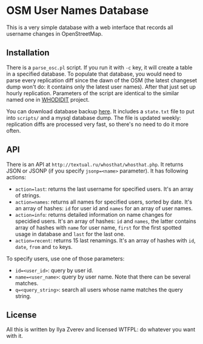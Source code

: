 # OSM User Names Database

This is a very simple database with a web interface that records all username
changes in OpenStreetMap.

## Installation

There is a `parse_osc.pl` script. If you run it with `-c` key, it will create
a table in a specified database. To populate that database, you would need
to parse every replication diff since the dawn of the OSM (the latest changeset
dump won't do: it contains only the latest user names). After that just
set up hourly replication. Parameters of the script are identical to the
similar named one in [WHODIDIT](https://github.com/Zverik/whodidit) project.

You can download database backup [here](http://whosthat.osmz.ru/whosthat.tgz).
It includes a `state.txt` file to put into `scripts/` and a mysql database
dump. The file is updated weekly:
replication diffs are processed very fast, so there's no need to do it more often.

## API

There is an API at `http://textual.ru/whosthat/whosthat.php`. It returns JSON
or JSONP (if you specify `jsonp=<name>` parameter). It has following actions:

  * `action=last`: returns the last username for specified users.
    It's an array of strings.
  * `action=names`: returns all names for specified users, sorted by date.
    It's an array of hashes: `id` for user id and `names` for an array of user names.
  * `action=info`: returns detailed information on name changes for specidied users.
    It's an array of hashes: `id` and `names`, the latter contains array of hashes
    with `name` for user name, `first` for the first spotted usage in database
    and `last` for the last one.
  * `action=recent`: returns 15 last renamings.
    It's an array of hashes with `id`, `date`, `from` and `to` keys.

To specify users, use one of those parameters:

  * `id=<user_id>`: query by user id.
  * `name=<user_name>`: query by user name. Note that there can be several matches.
  * `q=<query_string>`: search all users whose name matches the query string.

## License

All this is written by Ilya Zverev and licensed WTFPL: do whatever you want with it.

